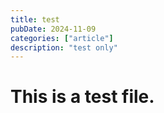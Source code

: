 ```yaml
---
title: test
pubDate: 2024-11-09
categories: ["article"]
description: "test only"
---
```


# This is a test file.
